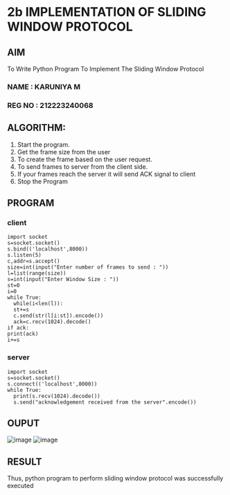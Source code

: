 # 2b IMPLEMENTATION OF SLIDING WINDOW PROTOCOL
## AIM
To Write Python Program To Implement The Sliding Window Protocol
### NAME : KARUNIYA M
### REG NO : 212223240068

## ALGORITHM:
1. Start the program.
2. Get the frame size from the user
3. To create the frame based on the user request.
4. To send frames to server from the client side.
5. If your frames reach the server it will send ACK signal to client
6. Stop the Program
## PROGRAM
### client
```
import socket
s=socket.socket()
s.bind(('localhost',8000))
s.listen(5)
c,addr=s.accept()
size=int(input("Enter number of frames to send : "))
l=list(range(size))
s=int(input("Enter Window Size : "))
st=0
i=0
while True:
  while(i<len(l)):
  st+=s
  c.send(str(l[i:st]).encode())
  ack=c.recv(1024).decode()
if ack:
print(ack)
i+=s
```
### server
```
import socket
s=socket.socket()
s.connect(('localhost',8000))
while True:
  print(s.recv(1024).decode())
  s.send("acknowledgement received from the server".encode())
```
## OUPUT
![image](https://github.com/user-attachments/assets/18e2e7cd-adf9-4045-bb33-d651140bd115)
![image](https://github.com/user-attachments/assets/3be7f3cc-3155-4d49-9bc0-73807dc9a558)

## RESULT
Thus, python program to perform sliding window protocol was successfully executed
